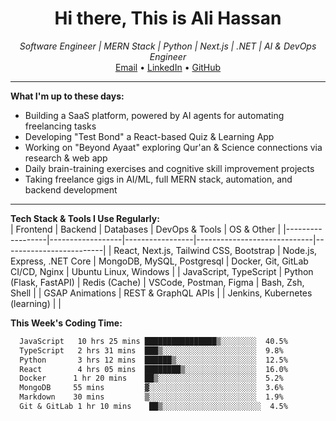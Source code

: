 <h1 align="center">Hi there, This is Ali Hassan</h1>

<p align="center">
  <i>Software Engineer | MERN Stack | Python | Next.js | .NET | AI & DevOps Engineer</i><br/>   
  <a href="mailto:alihassan26032004@gmail.com">Email</a> •  
  <a href="https://linkedin.com/in/ali-hassan-918783281/">LinkedIn</a> • 
  <a href="https://github.com/Ali-Hassan2">GitHub</a> 
</p> 

---  

 **What I'm up to these days:**  
 -  Building a SaaS platform, powered by AI agents for automating freelancing tasks  
 -  Developing "Test Bond" a React-based Quiz & Learning App  
 -  Working on "Beyond Ayaat" exploring Qur'an & Science connections via research & web app  
 -  Daily brain-training exercises and cognitive skill improvement projects  
 -  Taking freelance gigs in AI/ML, full MERN stack, automation, and backend development  

---


 **Tech Stack & Tools I Use Regularly:**  
| Frontend         | Backend          | Databases       | DevOps & Tools               | OS & Other              |
|------------------|------------------|-----------------|-----------------------------|-------------------------|
| React, Next.js, Tailwind CSS, Bootstrap | Node.js, Express, .NET Core | MongoDB, MySQL, Postgresql            | Docker, Git, GitLab CI/CD, Nginx | Ubuntu Linux, Windows    |
| JavaScript, TypeScript | Python (Flask, FastAPI) | Redis (Cache)  | VSCode, Postman, Figma      | Bash, Zsh, Shell               |
| GSAP Animations   | REST & GraphQL APIs |                 | Jenkins, Kubernetes (learning) |                        |

 **This Week's Coding Time:**  
<!--START_SECTION:waka-->
```txt
  JavaScript   10 hrs 25 mins ████████████████▒░░░░░░░░  40.5%
  TypeScript   2 hrs 31 mins  ███▒░░░░░░░░░░░░░░░░░░░░░  9.8%
  Python       3 hrs 12 mins  ██████▒░░░░░░░░░░░░░░░░░░  12.5%
  React        4 hrs 05 mins  ████████▒░░░░░░░░░░░░░░░░  16.0%
  Docker      1 hr 20 mins    ██▒░░░░░░░░░░░░░░░░░░░░░░  5.2%
  MongoDB     55 mins         ▓░░░░░░░░░░░░░░░░░░░░░░░░  3.6%
  Markdown    30 mins         ▒░░░░░░░░░░░░░░░░░░░░░░░░  1.9%
  Git & GitLab 1 hr 10 mins    ██▒░░░░░░░░░░░░░░░░░░░░░░  4.5%


